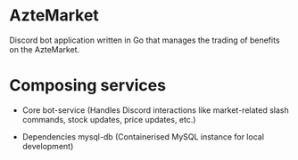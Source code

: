 # AzteMarket
Discord bot application written in Go that manages the trading of benefits on the AzteMarket.

# Composing services
- Core
bot-service (Handles Discord interactions like market-related slash commands, stock updates, price updates, etc.)

- Dependencies
mysql-db (Containerised MySQL instance for local development)